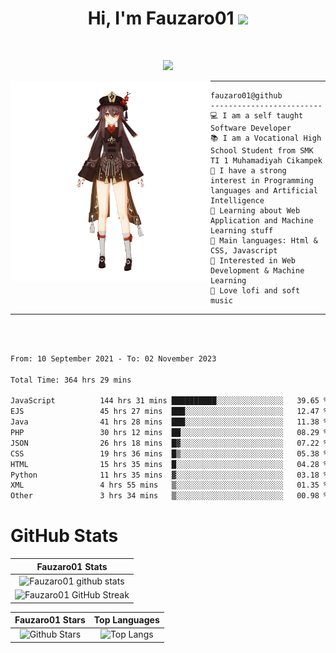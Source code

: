 <h1 align="center">
Hi, I'm Fauzaro01
  <img src="https://media.giphy.com/media/hvRJCLFzcasrR4ia7z/giphy.gif" width="30"></h1>
<br/>

<p align="center">
  <a href="https://github.com/DenverCoder1/readme-typing-svg"><img src="https://readme-typing-svg.herokuapp.com?lines=zZz;Full+Stack+Web+Developer;Student;Software%20Develover;Always%20learning%20new%20things&center=true&width=380&height=45"></a>
</p>

<img align="left" src="/assets/icon2.png" alt="Zeen" width="320" height="320" />
<hr>

```
fauzaro01@github
-------------------------
💻 I am a self taught Software Developer
📚 I am a Vocational High School Student from SMK TI 1 Muhamadiyah Cikampek
📝 I have a strong interest in Programming languages and Artificial Intelligence
🌱 Learning about Web Application and Machine Learning stuff
🌟 Main languages: Html & CSS, Javascript
🚩 Interested in Web Development & Machine Learning
🎵 Love lofi and soft music
```

<hr>
<br>
<br>
<div align="left">
<!--START_SECTION:waka-->

```txt
From: 10 September 2021 - To: 02 November 2023

Total Time: 364 hrs 29 mins

JavaScript          144 hrs 31 mins ██████████░░░░░░░░░░░░░░░   39.65 %
EJS                 45 hrs 27 mins  ███░░░░░░░░░░░░░░░░░░░░░░   12.47 %
Java                41 hrs 28 mins  ███░░░░░░░░░░░░░░░░░░░░░░   11.38 %
PHP                 30 hrs 12 mins  ██░░░░░░░░░░░░░░░░░░░░░░░   08.29 %
JSON                26 hrs 18 mins  █▓░░░░░░░░░░░░░░░░░░░░░░░   07.22 %
CSS                 19 hrs 36 mins  █▒░░░░░░░░░░░░░░░░░░░░░░░   05.38 %
HTML                15 hrs 35 mins  █░░░░░░░░░░░░░░░░░░░░░░░░   04.28 %
Python              11 hrs 35 mins  ▓░░░░░░░░░░░░░░░░░░░░░░░░   03.18 %
XML                 4 hrs 55 mins   ▒░░░░░░░░░░░░░░░░░░░░░░░░   01.35 %
Other               3 hrs 34 mins   ▒░░░░░░░░░░░░░░░░░░░░░░░░   00.98 %
```

<!--END_SECTION:waka-->
</div>

# GitHub Stats

|                                                            Fauzaro01 Stats                                                            |
| :--------------------------------------------------------------------------------------------------------------------------------------------: |
|        ![Fauzaro01 github stats](https://github-readme-stats.vercel.app/api?username=Fauzaro01&show_icons=true&theme=algolia)        |
|              ![Fauzaro01 GitHub Streak](https://github-readme-streak-stats.herokuapp.com/?user=Fauzaro01&theme=algolia)              |

|                                                                                              Fauzaro01 Stars                                                                                              |                                                           Top Languages                                                           |
| :----------------------------------------------------------------------------------------------------------------------------------------------------------------------------------------------------------------: | :-------------------------------------------------------------------------------------------------------------------------------: |
| ![Github Stars](https://github-readme-stats.vercel.app/api?username=Fauzaro01&show_icons=true&locale=en&count_private=true&hide_rank=true&custom_title=My%20GitHub%20Stats&disable_animations=true&theme=algolia) | ![Top Langs](https://github-readme-stats.vercel.app/api/top-langs/?username=Fauzaro01&langs_count=8&theme=algolia&layout=compact) |

